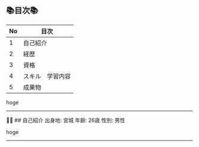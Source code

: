 ## 📚目次📚

|No|     目次     |
|:--|--------------|
|1|自己紹介          |
|2|経歴           |
|3|資格|
|4|スキル　学習内容|
|5|成果物|

hoge
___

:frowning_man: ## 自己紹介
出身地: 宮城
年齢: 26歳
性別: 男性

hoge
___
